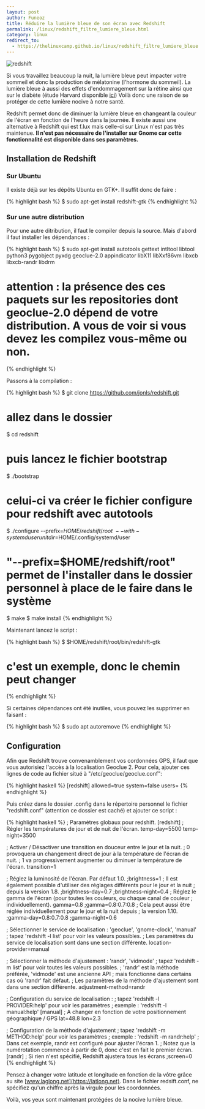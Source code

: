 ```yaml
---
layout: post
author: Funeoz
title: Réduire la lumière bleue de son écran avec Redshift
permalink: /linux/redshift_filtre_lumiere_bleue.html
category: linux
redirect_to:
  - https://thelinuxcamp.github.io/linux/redshift_filtre_lumiere_bleue.html
---
```


![redshift](/techlovers/assets/2018-10-22/image1redshift.png)

Si vous travaillez beaucoup la nuit, la lumière bleue peut impacter votre sommeil et donc la production de mélatonine (l'hormone du sommeil). La lumière bleue à aussi des effets d'endommagement sur la rétine ainsi que sur le diabète (étude Harvard disponible [ici](https://www.health.harvard.edu/staying-healthy/blue-light-has-a-dark-side))
Voilà donc une raison de se protéger de cette lumière nocive à notre santé.

Redshift permet donc de diminuer la lumière bleue en changeant la couleur de l'écran en fonction de l'heure dans la journée. Il existe aussi une alternative à Redshift qui est f.lux mais celle-ci sur Linux n'est pas très maintenue. **Il n'est pas nécessaire de l'installer sur Gnome car cette fonctionnalité est disponible dans ses paramètres.**

## Installation de Redshift

### Sur Ubuntu

Il existe déjà sur les dépôts Ubuntu en GTK+. Il suffit donc de faire :

{% highlight bash %}
$ sudo apt-get install redshift-gtk
{% endhighlight %}

### Sur une autre distribution

Pour une autre ditribution, il faut le compiler depuis la source. Mais d'abord il faut installer les dépendances :

{% highlight bash %}
$ sudo apt-get install autotools gettext intltool libtool python3 pygobject pyxdg geoclue-2.0 appindicator libX11 libXxf86vm libxcb libxcb-randr libdrm
# attention : la présence des ces paquets sur les repositories dont geoclue-2.0 dépend de votre distribution. A vous de voir si vous devez les compilez vous-même ou non.
{% endhighlight %}

Passons à la compilation :

{% highlight bash %}
$ git clone https://github.com/jonls/redshift.git
# allez dans le dossier
$ cd redshift
# puis lancez le fichier bootstrap
$ ./bootstrap
# celui-ci va créer le fichier configure pour redshift avec autotools
$ ./configure --prefix=$HOME/redshift/root \ --with-systemduserunitdir=$HOME/.config/systemd/user
# "--prefix=$HOME/redshift/root" permet de l'installer dans le dossier personnel à place de le faire dans le système
$ make
$ make install
{% endhighlight %}

Maintenant lancez le script :

{% highlight bash %}
$ $HOME/redshift/root/bin/redshift-gtk
# c'est un exemple, donc le chemin peut changer
{% endhighlight %}

Si certaines dépendances ont été inutiles, vous pouvez les supprimer en faisant :

{% highlight bash %}
$ sudo apt autoremove
{% endhighlight %}

## Configuration 

Afin que Redshift trouve convenamblement vos cordonnées GPS, il faut que vous autorisiez l'accès à la localisation Geoclue 2. Pour cela, ajouter ces lignes de code au fichier situé à "/etc/geoclue/geoclue.conf": 

{% highlight haskell %}
[redshift]
allowed=true
system=false
users=
{% endhighlight %}

Puis créez dans le dossier .config dans le répertoire personnel le fichier "redshift.conf" (attention ce dossier est caché) et ajouter ce script :

{% highlight haskell %}
; Paramètres globaux pour redshift.
[redshift]
; Régler les températures de jour et de nuit de l'écran.
temp-day=5500
temp-night=3500

; Activer / Désactiver une transition en douceur entre le jour et la nuit.
; 0 provoquera un changement direct de jour à la température de l'écran de nuit.
; 1 va progressivement augmenter ou diminuer la température de l'écran.
transition=1

; Réglez la luminosité de l'écran. Par défaut 1.0.
;brightness=1
; Il est également possible d'utiliser des réglages différents pour le jour et la nuit
; depuis la version 1.8.
;brightness-day=0.7
;brightness-night=0.4
; Réglez le gamma de l'écran (pour toutes les couleurs, ou chaque canal de couleur
; individuellement).
gamma=0.8
;gamma=0.8:0.7:0.8
; Cela peut aussi être réglée individuellement pour le jour et la nuit depuis
; la version 1.10.
;gamma-day=0.8:0.7:0.8
;gamma-night=0.6

; Sélectionner le service de localisation : 'geoclue', 'gnome-clock', 'manual'
; tapez 'redshift -l list' pour voir les valeurs possibles.
; Les paramètres du service de localisation sont dans une section différente.
location-provider=manual

; Sélectionner la méthode d'ajustement : 'randr', 'vidmode'
; tapez 'redshift -m list' pour voir toutes les valeurs possibles.
; 'randr' est la méthode préférée, 'vidmode' est une ancienne API
; mais fonctionne dans certains cas où 'randr' fait défaut.
; Les paramètres de la méthode d'ajustement sont dans une section différente.
adjustment-method=randr

; Configuration du service de localisation :
; tapez 'redshift -l PROVIDER:help' pour voir les paramètres
; exemple : 'redshift -l manual:help'
[manual]
; A changer en fonction de votre positionnement géographique / GPS
lat=48.8
lon=2.3

; Configuration de la méthode d'ajustement
; tapez 'redshift -m METHOD:help' pour voir les paramètres
; exemple : 'redshift -m randr:help'
; Dans cet exemple, randr est configuré pour ajuster l'écran 1.
; Notez que la numérotation commence à partir de 0, donc c'est en fait le premier écran.
[randr]
; Si rien n'est spécifié, Redshift ajustera tous les écrans
;screen=0
{% endhighlight %}

Pensez à changer votre latitude et longitude en fonction de la vôtre grâce au site [www.laglong.net](https://latlong.net). Dans le fichier redsift.conf, ne spécifiez qu'un chiffre après la virgule pour les coordonnées.

Voilà, vos yeux sont maintenant protégées de la nocive lumière bleue.


